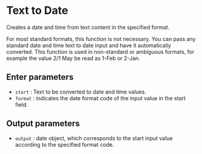 # Text to Date

Creates a date and time from text content in the specified format.

For most standard formats, this function is not necessary. You can pass any standard date and time text to date input and have it automatically converted. This function is used in non-standard or ambiguous formats, for example the value 2/1 May be read as 1-Feb or 2-Jan.

## Enter parameters

- `start` : Text to be converted to date and time values.
- `format` : indicates the date format code of the input value in the start field.

## Output parameters

- `output` : date object, which corresponds to the start input value according to the specified format code.
